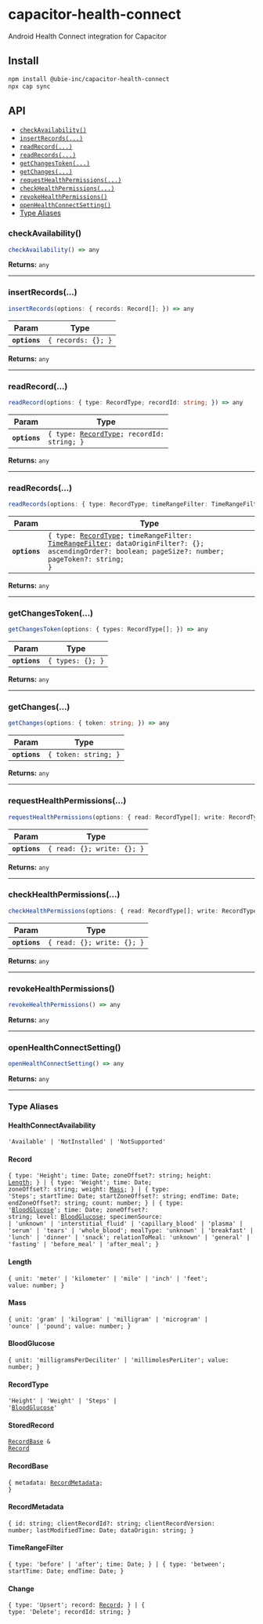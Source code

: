 # capacitor-health-connect

Android Health Connect integration for Capacitor

## Install

```bash
npm install @ubie-inc/capacitor-health-connect
npx cap sync
```

## API

<docgen-index>

* [`checkAvailability()`](#checkavailability)
* [`insertRecords(...)`](#insertrecords)
* [`readRecord(...)`](#readrecord)
* [`readRecords(...)`](#readrecords)
* [`getChangesToken(...)`](#getchangestoken)
* [`getChanges(...)`](#getchanges)
* [`requestHealthPermissions(...)`](#requesthealthpermissions)
* [`checkHealthPermissions(...)`](#checkhealthpermissions)
* [`revokeHealthPermissions()`](#revokehealthpermissions)
* [`openHealthConnectSetting()`](#openhealthconnectsetting)
* [Type Aliases](#type-aliases)

</docgen-index>

<docgen-api>
<!--Update the source file JSDoc comments and rerun docgen to update the docs below-->

### checkAvailability()

```typescript
checkAvailability() => any
```

**Returns:** <code>any</code>

--------------------


### insertRecords(...)

```typescript
insertRecords(options: { records: Record[]; }) => any
```

| Param         | Type                          |
| ------------- | ----------------------------- |
| **`options`** | <code>{ records: {}; }</code> |

**Returns:** <code>any</code>

--------------------


### readRecord(...)

```typescript
readRecord(options: { type: RecordType; recordId: string; }) => any
```

| Param         | Type                                                                           |
| ------------- | ------------------------------------------------------------------------------ |
| **`options`** | <code>{ type: <a href="#recordtype">RecordType</a>; recordId: string; }</code> |

**Returns:** <code>any</code>

--------------------


### readRecords(...)

```typescript
readRecords(options: { type: RecordType; timeRangeFilter: TimeRangeFilter; dataOriginFilter?: string[]; ascendingOrder?: boolean; pageSize?: number; pageToken?: string; }) => any
```

| Param         | Type                                                                                                                                                                                                                  |
| ------------- | --------------------------------------------------------------------------------------------------------------------------------------------------------------------------------------------------------------------- |
| **`options`** | <code>{ type: <a href="#recordtype">RecordType</a>; timeRangeFilter: <a href="#timerangefilter">TimeRangeFilter</a>; dataOriginFilter?: {}; ascendingOrder?: boolean; pageSize?: number; pageToken?: string; }</code> |

**Returns:** <code>any</code>

--------------------


### getChangesToken(...)

```typescript
getChangesToken(options: { types: RecordType[]; }) => any
```

| Param         | Type                        |
| ------------- | --------------------------- |
| **`options`** | <code>{ types: {}; }</code> |

**Returns:** <code>any</code>

--------------------


### getChanges(...)

```typescript
getChanges(options: { token: string; }) => any
```

| Param         | Type                            |
| ------------- | ------------------------------- |
| **`options`** | <code>{ token: string; }</code> |

**Returns:** <code>any</code>

--------------------


### requestHealthPermissions(...)

```typescript
requestHealthPermissions(options: { read: RecordType[]; write: RecordType[]; }) => any
```

| Param         | Type                                  |
| ------------- | ------------------------------------- |
| **`options`** | <code>{ read: {}; write: {}; }</code> |

**Returns:** <code>any</code>

--------------------


### checkHealthPermissions(...)

```typescript
checkHealthPermissions(options: { read: RecordType[]; write: RecordType[]; }) => any
```

| Param         | Type                                  |
| ------------- | ------------------------------------- |
| **`options`** | <code>{ read: {}; write: {}; }</code> |

**Returns:** <code>any</code>

--------------------


### revokeHealthPermissions()

```typescript
revokeHealthPermissions() => any
```

**Returns:** <code>any</code>

--------------------


### openHealthConnectSetting()

```typescript
openHealthConnectSetting() => any
```

**Returns:** <code>any</code>

--------------------


### Type Aliases


#### HealthConnectAvailability

<code>'Available' | 'NotInstalled' | 'NotSupported'</code>


#### Record

<code>{ type: 'Height'; time: Date; zoneOffset?: string; height: <a href="#length">Length</a>; } | { type: 'Weight'; time: Date; zoneOffset?: string; weight: <a href="#mass">Mass</a>; } | { type: 'Steps'; startTime: Date; startZoneOffset?: string; endTime: Date; endZoneOffset?: string; count: number; } | { type: '<a href="#bloodglucose">BloodGlucose</a>'; time: Date; zoneOffset?: string; level: <a href="#bloodglucose">BloodGlucose</a>; specimenSource: | 'unknown' | 'interstitial_fluid' | 'capillary_blood' | 'plasma' | 'serum' | 'tears' | 'whole_blood'; mealType: 'unknown' | 'breakfast' | 'lunch' | 'dinner' | 'snack'; relationToMeal: 'unknown' | 'general' | 'fasting' | 'before_meal' | 'after_meal'; }</code>


#### Length

<code>{ unit: 'meter' | 'kilometer' | 'mile' | 'inch' | 'feet'; value: number; }</code>


#### Mass

<code>{ unit: 'gram' | 'kilogram' | 'milligram' | 'microgram' | 'ounce' | 'pound'; value: number; }</code>


#### BloodGlucose

<code>{ unit: 'milligramsPerDeciliter' | 'millimolesPerLiter'; value: number; }</code>


#### RecordType

<code>'Height' | 'Weight' | 'Steps' | '<a href="#bloodglucose">BloodGlucose</a>'</code>


#### StoredRecord

<code><a href="#recordbase">RecordBase</a> & <a href="#record">Record</a></code>


#### RecordBase

<code>{ metadata: <a href="#recordmetadata">RecordMetadata</a>; }</code>


#### RecordMetadata

<code>{ id: string; clientRecordId?: string; clientRecordVersion: number; lastModifiedTime: Date; dataOrigin: string; }</code>


#### TimeRangeFilter

<code>{ type: 'before' | 'after'; time: Date; } | { type: 'between'; startTime: Date; endTime: Date; }</code>


#### Change

<code>{ type: 'Upsert'; record: <a href="#record">Record</a>; } | { type: 'Delete'; recordId: string; }</code>

</docgen-api>
